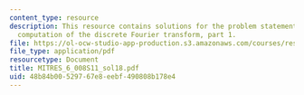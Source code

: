 ```yaml
---
content_type: resource
description: This resource contains solutions for the problem statements related to
  computation of the discrete Fourier transform, part 1.
file: https://ol-ocw-studio-app-production.s3.amazonaws.com/courses/res-6-008-digital-signal-processing-spring-2011/48b84b00529767e8eebf490808b178e4_MITRES_6_008S11_sol18.pdf
file_type: application/pdf
resourcetype: Document
title: MITRES_6_008S11_sol18.pdf
uid: 48b84b00-5297-67e8-eebf-490808b178e4
---
```

